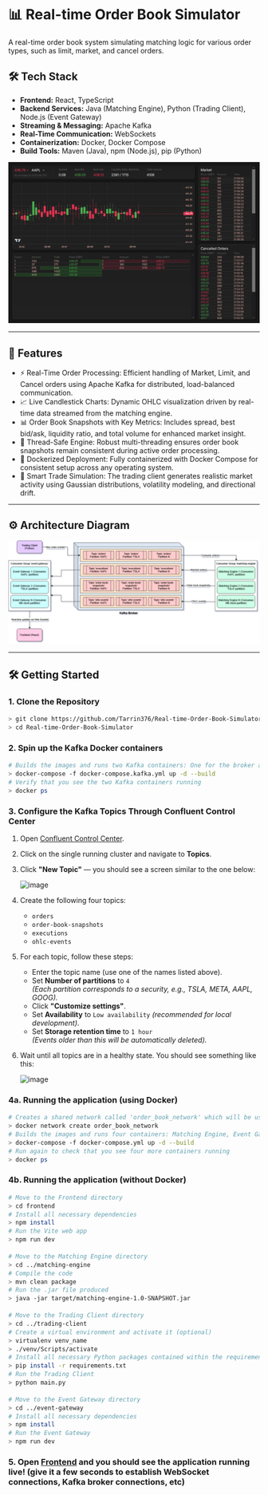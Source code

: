 ﻿# 📊 Real-time Order Book Simulator

A real-time order book system simulating matching logic for various order types, such as limit, market, and cancel orders.

## 🛠 Tech Stack

- **Frontend:** React, TypeScript
- **Backend Services:** Java (Matching Engine), Python (Trading Client), Node.js (Event Gateway)
- **Streaming & Messaging:** Apache Kafka
- **Real-Time Communication:** WebSockets
- **Containerization:** Docker, Docker Compose
- **Build Tools:** Maven (Java), npm (Node.js), pip (Python)

![alt text](order-book-screenshot.png)

---

## 🚀 Features

- ⚡ Real-Time Order Processing: Efficient handling of Market, Limit, and Cancel orders using Apache Kafka for distributed, load-balanced communication.
- 📈 Live Candlestick Charts: Dynamic OHLC visualization driven by real-time data streamed from the matching engine.
- 📊 Order Book Snapshots with Key Metrics: Includes spread, best bid/ask, liquidity ratio, and total volume for enhanced market insight.
- 🧵 Thread-Safe Engine: Robust multi-threading ensures order book snapshots remain consistent during active order processing.
- 🐳 Dockerized Deployment: Fully containerized with Docker Compose for consistent setup across any operating system.
- 🤖 Smart Trade Simulation: The trading client generates realistic market activity using Gaussian distributions, volatility modeling, and directional drift.

---

## ⚙️ Architecture Diagram

![alt text](architecture-diagram.png)

---

## 🛠️ Getting Started

### 1. Clone the Repository
```bash
> git clone https://github.com/Tarrin376/Real-time-Order-Book-Simulator.git
> cd Real-time-Order-Book-Simulator
```

### 2. Spin up the Kafka Docker containers
```bash
# Builds the images and runs two Kafka containers: One for the broker and the other one for the Control Center for insight into data flow
> docker-compose -f docker-compose.kafka.yml up -d --build
# Verify that you see the two Kafka containers running
> docker ps
```

### 3. Configure the Kafka Topics Through Confluent Control Center

1. Open [Confluent Control Center](http://localhost:9021).
2. Click on the single running cluster and navigate to **Topics**.
3. Click **"New Topic"** — you should see a screen similar to the one below:

   ![image](https://github.com/user-attachments/assets/306b45ce-881e-4245-bf30-111013421ec5)

4. Create the following four topics:
   - `orders`
   - `order-book-snapshots`
   - `executions`
   - `ohlc-events`

5. For each topic, follow these steps:
   - Enter the topic name (use one of the names listed above).
   - Set **Number of partitions** to `4`  
     *(Each partition corresponds to a security, e.g., TSLA, META, AAPL, GOOG).*
   - Click **"Customize settings"**.
   - Set **Availability** to `Low availability` *(recommended for local development)*.
   - Set **Storage retention time** to `1 hour`  
     *(Events older than this will be automatically deleted).*

6. Wait until all topics are in a healthy state. You should see something like this:

   ![image](https://github.com/user-attachments/assets/ba277a59-6a09-42c3-9187-c9d0616bb843)

### 4a. Running the application (using Docker)
```bash
# Creates a shared network called 'order_book_network' which will be used by the Kafka and application containers
> docker network create order_book_network
# Builds the images and runs four containers: Matching Engine, Event Gateway, Trading Client, and Frontend
> docker-compose -f docker-compose.yml up -d --build
# Run again to check that you see four more containers running
> docker ps
```

### 4b. Running the application (without Docker)
```bash
# Move to the Frontend directory
> cd frontend
# Install all necessary dependencies
> npm install
# Run the Vite web app
> npm run dev

# Move to the Matching Engine directory
> cd ../matching-engine
# Compile the code
> mvn clean package
# Run the .jar file produced
> java -jar target/matching-engine-1.0-SNAPSHOT.jar

# Move to the Trading Client directory
> cd ../trading-client
# Create a virtual environment and activate it (optional)
> virtualenv venv_name
> ./venv/Scripts/activate
# Install all necessary Python packages contained within the requirements.txt file
> pip install -r requirements.txt
# Run the Trading Client
> python main.py

# Move to the Event Gateway directory
> cd ../event-gateway
# Install all necessary dependencies
> npm install
# Run the Event Gateway
> npm run dev
```

### 5. Open [Frontend](http://localhost:9000) and you should see the application running live! (give it a few seconds to establish WebSocket connections, Kafka broker connections, etc)

